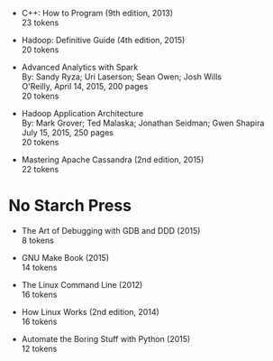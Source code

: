 * C++: How to Program (9th edition, 2013)
<br> 23 tokens

* Hadoop: Definitive Guide (4th edition, 2015)
<br> 20 tokens

* Advanced Analytics with Spark
<br>By: Sandy Ryza; Uri Laserson; Sean Owen; Josh Wills
<br>O'Reilly, April 14, 2015, 200 pages
<br> 20 tokens

* Hadoop Application Architecture
<br>By: Mark Grover; Ted Malaska; Jonathan Seidman; Gwen Shapira
<br>July 15, 2015, 250 pages
<br>20 tokens

* Mastering Apache Cassandra (2nd edition, 2015)
<br> 22 tokens

# No Starch Press

* The Art of Debugging with GDB and DDD (2015)
<br> 8 tokens

* GNU Make Book (2015)
<br> 14 tokens

* The Linux Command Line (2012)
<br> 16 tokens

* How Linux Works (2nd edition, 2014)
<br> 16 tokens

* Automate the Boring Stuff with Python (2015)
<br> 12 tokens
